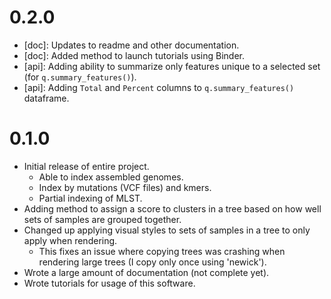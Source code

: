 # 0.2.0

* [doc]: Updates to readme and other documentation.
* [doc]: Added method to launch tutorials using Binder.
* [api]: Adding ability to summarize only features unique to a selected set (for `q.summary_features()`).
* [api]: Adding `Total` and `Percent` columns to `q.summary_features()` dataframe.

# 0.1.0

* Initial release of entire project.
    * Able to index assembled genomes.
    * Index by mutations (VCF files) and kmers.
    * Partial indexing of MLST.
* Adding method to assign a score to clusters in a tree based on how well sets of samples are grouped together.
* Changed up applying visual styles to sets of samples in a tree to only apply when rendering.
    * This fixes an issue where copying trees was crashing when rendering large trees (I copy only once using 'newick').
* Wrote a large amount of documentation (not complete yet).
* Wrote tutorials for usage of this software.

